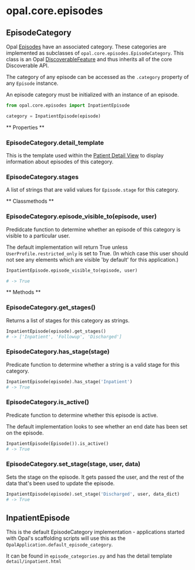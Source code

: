 # opal.core.episodes

## EpisodeCategory

Opal [Episodes](../guides/episodes.md) have an associated category. These categories are
implemented as subclasses of `opal.core.episodes.EpisodeCategory`. This class is an Opal
[DiscoverableFeature](../guides/discoverable.md) and thus inherits all of the core
Discoverable API.

The category of any episode can be accessed as the `.category` property of any `Episode` instance.

An episode category must be initialized with an instance of an episode.

```python
from opal.core.episodes import InpatientEpisode

category = InpatientEpisode(episode)
```

** Properties **

### EpisodeCategory.detail_template

This is the template used within the [Patient Detail View](../guides/patient_detail_views.md)
to display information about episodes of this category.

### EpisodeCategory.stages

A list of strings that are valid values for `Episode.stage` for this category.

** Classmethods **

### EpisodeCategory.episode_visible_to(episode, user)

Predidcate function to determine whether an episode of this category is visible
to a particular user.

The default implementation will return True unless `UserProfile.restricted_only` is set to
True. (In which case this user should not see any elements which are visible 'by default' for
this application.)

```python
InpatientEpisode.episode_visible_to(episode, user)

# -> True
```

** Methods **

### EpisodeCategory.get_stages()

Returns a list of stages for this category as strings.

```python
InpatientEpisode(episode).get_stages()
# -> ['Inpatient', 'Followup', 'Discharged']
```

### EpisodeCategory.has_stage(stage)

Predicate function to determine whether a string is a valid stage for this category.

```python
InpatientEpisode(episode).has_stage('Inpatient')
# -> True
```

### EpisodeCategory.is_active()

Predicate function to determine whether this episode is active.

The default implementation looks to see whether an end date has
been set on the episode.

```python
InpatientEpisode(Episode()).is_active()
# -> True
```

### EpisodeCategory.set_stage(stage, user, data)

Sets the stage on the episode. It gets passed the user, and the
rest of the data that's been used to update the episode.

```python
InpatientEpisode(episode).set_stage('Discharged', user, data_dict)
# -> True
```


## InpatientEpisode

This is the default EpisodeCategory implementation - applications started with Opal's
scaffolding scripts will use this as the `OpalApplication.default_episode_category`.

It can be found in `episode_categories.py` and has the detail template `detail/inpatient.html`
